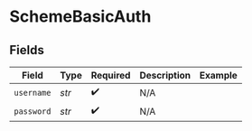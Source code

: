 # SchemeBasicAuth


## Fields

| Field              | Type               | Required           | Description        | Example            |
| ------------------ | ------------------ | ------------------ | ------------------ | ------------------ |
| `username`         | *str*              | :heavy_check_mark: | N/A                |                    |
| `password`         | *str*              | :heavy_check_mark: | N/A                |                    |
